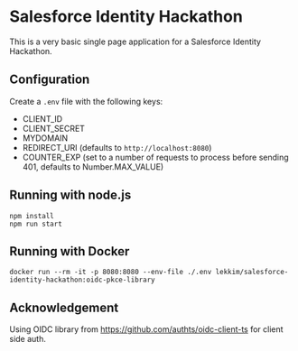 # Salesforce Identity Hackathon #
This is a very basic single page application for a Salesforce Identity Hackathon.

## Configuration ##
Create a `.env` file with the following keys:
* CLIENT_ID
* CLIENT_SECRET
* MYDOMAIN
* REDIRECT_URI (defaults to `http://localhost:8080`)
* COUNTER_EXP (set to a number of requests to process before sending 401, defaults to Number.MAX_VALUE)


## Running with node.js ##
```
npm install
npm run start
```

## Running with Docker ##
```
docker run --rm -it -p 8080:8080 --env-file ./.env lekkim/salesforce-identity-hackathon:oidc-pkce-library
```

## Acknowledgement ##
Using OIDC library from https://github.com/authts/oidc-client-ts for client side auth.

